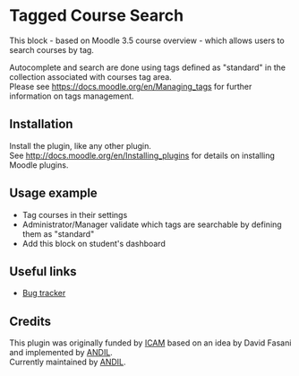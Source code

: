 # Tagged Course Search

This block - based on Moodle 3.5 course overview - which allows users to search courses by tag.  
  
Autocomplete and search are done using tags defined as "standard" in the collection associated with courses tag area.  
Please see https://docs.moodle.org/en/Managing_tags for further information on tags management. 

## Installation

Install the plugin, like any other plugin.  
See http://docs.moodle.org/en/Installing_plugins for details on installing Moodle plugins.

## Usage example

* Tag courses in their settings
* Administrator/Manager validate which tags are searchable by defining them as "standard"
* Add this block on student's dashboard

## Useful links

* [Bug tracker](https://github.com/andil-elearning/moodle-block_taggedcoursesearch/issues)

## Credits

This plugin was originally funded by [ICAM](https://www.icam.fr) based on an idea by David Fasani and implemented by [ANDIL](https://www.andil.fr).  
Currently maintained by [ANDIL](https://www.andil.fr).

